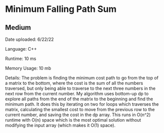 
# Minimum Falling Path Sum

## Medium

Date uploaded: 6/22/22

Language: C++

Runtime: 10 ms

Memory Usage: 10 mb

Details: The problem is finding the minimum cost path to go from the top of a matrix to the bottom, where the cost is the sum of all the numbers traversed, but only being able to traverse to the next three numbers in the next row from the current number. My algorithm uses bottom-up dp to explore all paths from the end of the matrix to the beginning and find the minimum path. It does this by iterating on two for loops which traverses the matrix, calculating the smallest cost to move from the previous row to the current number, and saving the cost in the dp array. This runs in O(n^2) runtime with O(n) space which is the most optimal solution without modifying the input array (which makes it O(1) space).
